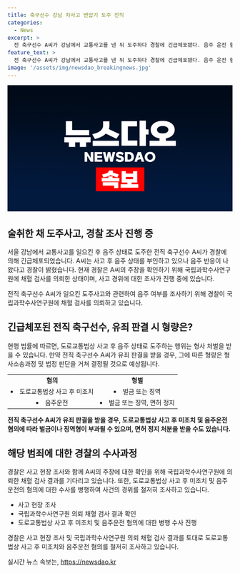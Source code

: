 ```yaml
---
title: 축구선수 강남 차사고 변압기 도주 전직
categories:
  - News
excerpt: >
  전 축구선수 A씨가 강남에서 교통사고를 낸 뒤 도주하다 경찰에 긴급체포됐다. 음주 운전 혐의도 제기됐으며, 음주 반응이 있었지만 부인 중이다. 경찰은 현재 사고 경위를 조사 중이며, 국립과학수사연구원에서의 검사를 위해 채혈을 진행 중이다.
feature_text: >
  전 축구선수 A씨가 강남에서 교통사고를 낸 뒤 도주하다 경찰에 긴급체포됐다. 음주 운전 혐의도 제기됐으며, 음주 반응이 있었지만 부인 중이다. 경찰은 현재 사고 경위를 조사 중이며, 국립과학수사연구원에서의 검사를 위해 채혈을 진행 중이다.
image: '/assets/img/newsdao_breakingnews.jpg'
---
```


<p><img src="/assets/img/newsdao_breakingnews.jpg" alt="cryptoinkorea 속보" /></p>

<h2 data-ke-size="size26">술취한 채 도주사고, 경찰 조사 진행 중</h2>

<p>서울 강남에서 교통사고를 일으킨 후 음주 상태로 도주한 전직 축구선수 A씨가 경찰에 의해 긴급체포되었습니다. A씨는 사고 후 음주 상태를 부인하고 있으나 음주 반응이 나왔다고 경찰이 밝혔습니다. 현재 경찰은 A씨의 주장을 확인하기 위해 국립과학수사연구원에 채혈 검사를 의뢰한 상태이며, 사고 경위에 대한 조사가 진행 중에 있습니다.</p>

<p data-ke-size="size16">전직 축구선수 A씨가 일으킨 도주사고와 관련하여 음주 여부를 조사하기 위해 경찰이 국립과학수사연구원에 채혈 검사를 의뢰하고 있습니다.</p>

<h2 data-ke-size="size26">긴급체포된 전직 축구선수, 유죄 판결 시 형량은?</h2>

<p>현행 법률에 따르면, 도로교통법상 사고 후 음주 상태로 도주하는 행위는 형사 처벌을 받을 수 있습니다. 만약 전직 축구선수 A씨가 유죄 판결을 받을 경우, 그에 따른 형량은 형사소송과정 및 법정 판단을 거쳐 결정될 것으로 예상됩니다.</p>

<table>
    <tr>
        <td style="text-align: center; height: 17px;"><b>혐의</b></td>
        <td style="text-align: center; height: 17px;"><b>형벌</b></td>
    </tr>
    <tr>
        <td style="text-align: center; height: 17px;"><li>도로교통법상 사고 후 미조치</li></td>
        <td style="text-align: center; height: 17px;"><li>벌금 또는 징역</li></td>
    </tr>
    <tr>
        <td style="text-align: center; height: 17px;"><li>음주운전</li></td>
        <td style="text-align: center; height: 17px;"><li>벌금 또는 징역, 면허 정지</li></td>
    </tr>
</table>

<p data-ke-size="size16"><b>전직 축구선수 A씨가 유죄 판결을 받을 경우, 도로교통법상 사고 후 미조치 및 음주운전 혐의에 따라 벌금이나 징역형이 부과될 수 있으며, 면허 정지 처분을 받을 수도 있습니다.</b></p>

<h2 data-ke-size="size26">해당 범죄에 대한 경찰의 수사과정</h2>

<p>경찰은 사고 현장 조사와 함께 A씨의 주장에 대한 확인을 위해 국립과학수사연구원에 의뢰한 채혈 검사 결과를 기다리고 있습니다. 또한, 도로교통법상 사고 후 미조치 및 음주운전의 혐의에 대한 수사를 병행하여 사건의 경위를 철저히 조사하고 있습니다.</p>

<ul>
    <li>사고 현장 조사</li>
    <li>국립과학수사연구원 의뢰 채혈 검사 결과 확인</li>
    <li>도로교통법상 사고 후 미조치 및 음주운전 혐의에 대한 병행 수사 진행</li>
</ul>

<p data-ke-size="size16">경찰은 사고 현장 조사 및 국립과학수사연구원 의뢰 채혈 검사 결과를 토대로 도로교통법상 사고 후 미조치와 음주운전 혐의를 철저히 조사하고 있습니다.</p>
실시간 뉴스 속보는, <a href="https://newsdao.kr" rel="dofollow">https://newsdao.kr</a>


